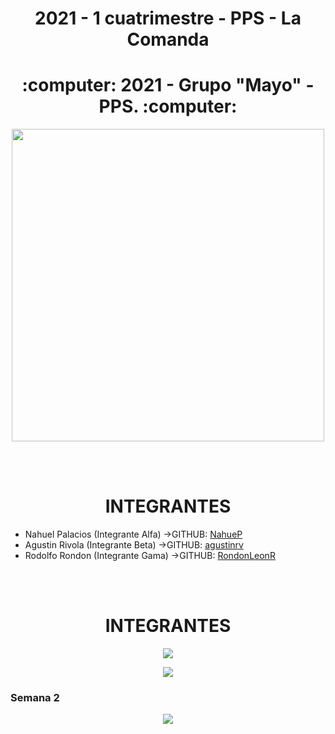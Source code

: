 <h1 align="center">2021 - 1 cuatrimestre - PPS - La Comanda</h1>

<h1 align="center"> :computer: 2021 - Grupo "Mayo" - PPS. :computer:</h1> 

<p align="center">
<img src="https://i.ibb.co/H47dZrg/NWRecurso-3.png" width="500" height="500">
</p>


<br>
<br>
<h1 align="center"> INTEGRANTES </h1> 

* Nahuel Palacios (Integrante Alfa)  ->GITHUB: [NahueP](https://github.com/NahueP)
* Agustin Rivola  (Integrante Beta)  ->GITHUB: [agustinrv](https://github.com/agustinrv)
* Rodolfo Rondon  (Integrante Gama)  ->GITHUB: [RondonLeonR](https://github.com/RondonLeonR)
<br>
<br>

<h1 align="center"> INTEGRANTES </h1> 

<p align="center">
<img src="https://i.ibb.co/gwyDJ3Z/Screenshot-6.png" >
</p>

<p align="center">
<img src="https://i.ibb.co/Sm1XwTj/20210530-185519-CUT-00-27-586-00-33-019.gif" >
</p>

<h3> Semana 2 </h3> 
<p align="center">
<img src="https://i.ibb.co/HKp1f6C/Screenshot-6.png" >
</p>

